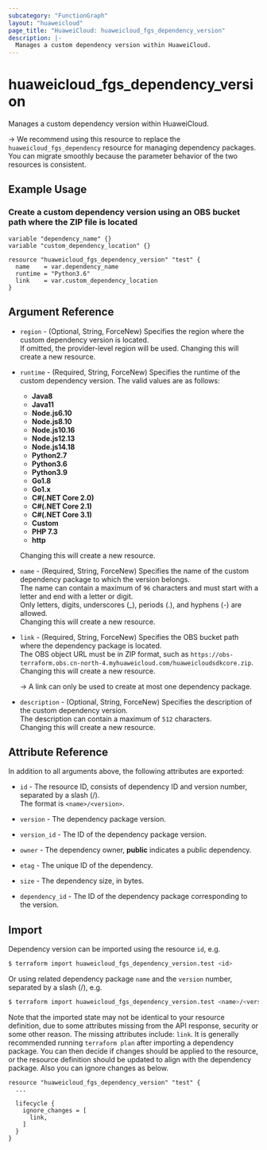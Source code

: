 ```yaml
---
subcategory: "FunctionGraph"
layout: "huaweicloud"
page_title: "HuaweiCloud: huaweicloud_fgs_dependency_version"
description: |-
  Manages a custom dependency version within HuaweiCloud.
---
```


# huaweicloud_fgs_dependency_version

Manages a custom dependency version within HuaweiCloud.

-> We recommend using this resource to replace the `huaweicloud_fgs_dependency` resource for managing dependency
packages. You can migrate smoothly because the parameter behavior of the two resources is consistent.

## Example Usage

### Create a custom dependency version using an OBS bucket path where the ZIP file is located

```hcl
variable "dependency_name" {}
variable "custom_dependency_location" {}

resource "huaweicloud_fgs_dependency_version" "test" {
  name    = var.dependency_name
  runtime = "Python3.6"
  link    = var.custom_dependency_location
}
```

## Argument Reference

* `region` - (Optional, String, ForceNew) Specifies the region where the custom dependency version is located.  
  If omitted, the provider-level region will be used. Changing this will create a new resource.

* `runtime` - (Required, String, ForceNew) Specifies the runtime of the custom dependency version.
  The valid values are as follows:
  + **Java8**
  + **Java11**
  + **Node.js6.10**
  + **Node.js8.10**
  + **Node.js10.16**
  + **Node.js12.13**
  + **Node.js14.18**
  + **Python2.7**
  + **Python3.6**
  + **Python3.9**
  + **Go1.8**
  + **Go1.x**
  + **C#(.NET Core 2.0)**
  + **C#(.NET Core 2.1)**
  + **C#(.NET Core 3.1)**
  + **Custom**
  + **PHP 7.3**
  + **http**

  Changing this will create a new resource.

* `name` - (Required, String, ForceNew) Specifies the name of the custom dependency package to which the version
  belongs.  
  The name can contain a maximum of `96` characters and must start with a letter and end with a letter or digit.  
  Only letters, digits, underscores (_), periods (.), and hyphens (-) are allowed.  
  Changing this will create a new resource.

* `link` - (Required, String, ForceNew) Specifies the OBS bucket path where the dependency package is located.  
  The OBS object URL must be in ZIP format, such as
  `https://obs-terraform.obs.cn-north-4.myhuaweicloud.com/huaweicloudsdkcore.zip`.  
  Changing this will create a new resource.

  -> A link can only be used to create at most one dependency package.

* `description` - (Optional, String, ForceNew) Specifies the description of the custom dependency version.  
  The description can contain a maximum of `512` characters.  
  Changing this will create a new resource.

## Attribute Reference

In addition to all arguments above, the following attributes are exported:

* `id` - The resource ID, consists of dependency ID and version number, separated by a slash (/).  
  The format is `<name>/<version>`.

* `version` - The dependency package version.

* `version_id` - The ID of the dependency package version.

* `owner` - The dependency owner, **public** indicates a public dependency.

* `etag` - The unique ID of the dependency.

* `size` - The dependency size, in bytes.

* `dependency_id` - The ID of the dependency package corresponding to the version.

## Import

Dependency version can be imported using the resource `id`, e.g.

```bash
$ terraform import huaweicloud_fgs_dependency_version.test <id>
```

Or using related dependency package `name` and the `version` number, separated by a slash (/), e.g.

```bash
$ terraform import huaweicloud_fgs_dependency_version.test <name>/<version>
```

Note that the imported state may not be identical to your resource definition, due to some attributes missing from the
API response, security or some other reason. The missing attributes include: `link`.
It is generally recommended running `terraform plan` after importing a dependency package.
You can then decide if changes should be applied to the resource, or the resource definition should be updated to
align with the dependency package. Also you can ignore changes as below.

```hcl
resource "huaweicloud_fgs_dependency_version" "test" {
  ...

  lifecycle {
    ignore_changes = [
      link,
    ]
  }
}
```
